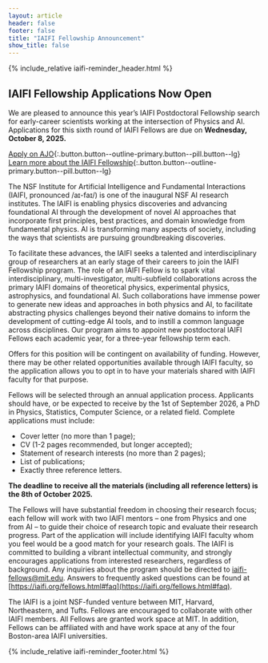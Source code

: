 ```yaml
---
layout: article
header: false
footer: false
title: "IAIFI Fellowship Announcement"
show_title: false
--- 
```



{% include_relative iaifi-reminder_header.html %}

## IAIFI Fellowship Applications Now Open

We are pleased to announce this year’s IAIFI Postdoctoral Fellowship 
search for early-career scientists working at the intersection of 
Physics and AI. Applications for this sixth round of IAIFI Fellows are 
due on **Wednesday, October 8, 2025.**

[Apply on AJO](https://academicjobsonline.org/ajo/jobs/30155){:.button.button--outline-primary.button--pill.button--lg} [Learn more about the IAIFI Fellowship](https://iaifi.org/fellows){:.button.button--outline-primary.button--pill.button--lg}

The NSF Institute for Artificial Intelligence and Fundamental Interactions (IAIFI, pronounced /aɪ-faɪ/) is one of the inaugural NSF AI research institutes. The IAIFI is enabling physics discoveries and advancing foundational AI through the development of novel AI approaches that incorporate first principles, best practices, and domain knowledge from fundamental physics. AI is transforming many aspects of society, including the ways that scientists are pursuing groundbreaking discoveries.

To facilitate these advances, the IAIFI seeks a talented and interdisciplinary group of researchers at an early stage of their careers to join the IAIFI Fellowship program. The role of an IAIFI Fellow is to spark vital interdisciplinary, multi-investigator, multi-subfield collaborations across the primary IAIFI domains of theoretical physics, experimental physics, astrophysics, and foundational AI. Such collaborations have immense power to generate new ideas and approaches in both physics and AI, to facilitate abstracting physics challenges beyond their native domains to inform the development of cutting-edge AI tools, and to instill a common language across disciplines. Our program aims to appoint new postdoctoral IAIFI Fellows each academic year, for a three-year fellowship term each.

Offers for this position will be contingent on availability of funding. However, there may be other related opportunities available through IAIFI faculty, so the application allows you to opt in to have your materials shared with IAIFI faculty for that purpose.

Fellows will be selected through an annual application process. Applicants should have, or be expected to receive by the 1st of September 2026, a PhD in Physics, Statistics, Computer Science, or a related field. Complete applications must include:

* Cover letter (no more than 1 page);
* CV (1-2 pages recommended, but longer accepted);
* Statement of research interests (no more than 2 pages);
* List of publications;
* Exactly three reference letters.

**The deadline to receive all the materials (including all reference letters) is the 8th of October 2025.**

The Fellows will have substantial freedom in choosing their research focus; each fellow will work with two IAIFI mentors – one from Physics and one from AI – to guide their choice of research topic and evaluate their research progress. Part of the application will include identifying IAIFI faculty whom you feel would be a good match for your research goals. The IAIFI is committed to building a vibrant intellectual community, and strongly encourages applications from interested researchers, regardless of background. Any inquiries about the program should be directed to [iaifi-fellows@mit.edu](mailto:iaifi-fellows@mit.edu). Answers to frequently asked questions can be found at [https://iaifi.org/fellows.html#faq](https://iaifi.org/fellows.html#faq).

The IAIFI is a joint NSF-funded venture between MIT, Harvard, Northeastern, and Tufts. Fellows are encouraged to collaborate with other IAIFI members. All Fellows are granted work space at MIT. In addition, Fellows can be affiliated with and have work space at any of the four Boston-area IAIFI universities.

{% include_relative iaifi-reminder_footer.html %}
